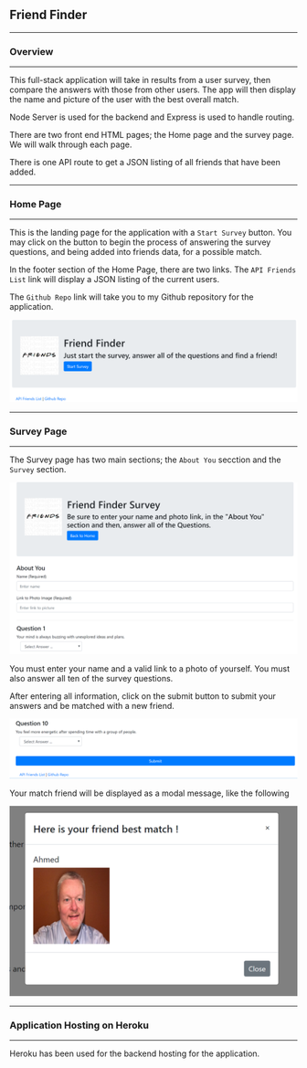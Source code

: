 ## Friend Finder

---
### Overview
---

This full-stack application will take in results from a user survey, then compare the answers with those from other users. The app will then display the name and picture of the user with the best overall match.

Node Server is used for the backend and Express is used to handle routing. 

There are two front end HTML pages; the Home page and the survey page. We will walk through each page.

There is one API route to get a JSON listing of all friends that have been added.

---
### Home Page
---

This is the landing page for the application with a  `Start Survey`  button.
You may click on the button to begin the process of answering the survey questions, and being added into
friends data, for a possible match.

In the footer section of the Home Page, there are two links. The `API Friends List` link will display a
JSON listing of the current users.

The `Github Repo` link will take you to my Github repository for the application.

![Friend Finder - Home Page](./app/public/images/home.PNG)


---
###  Survey Page
---

The Survey page has two main sections; the `About You` secction and the `Survey` section.

![Friend Finder - Survey Page](./app/public/images/survey1.PNG)


You must enter your name and a valid link to a photo of yourself.
You must also answer all ten of the survey questions.

After entering all information, click on the submit button to submit your answers and be matched
with a new friend.

![Friend Finder - Survey Page](./app/public/images/survey2.PNG)


Your match friend will be displayed as a modal message, like the following


![Friend Finder - Match](./app/public/images/match.PNG)


---
### Application Hosting on Heroku
---

Heroku has been used for the backend hosting for the application.






